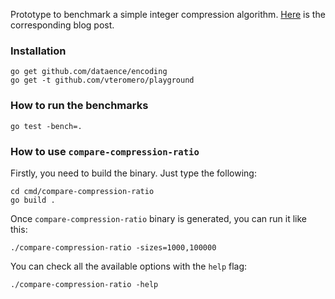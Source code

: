 Prototype to benchmark a simple integer compression algorithm. [Here](https://vteromero.github.io/benchmarking-simple-integer-list-compression/) is the corresponding blog post.

### Installation

```
go get github.com/dataence/encoding
go get -t github.com/vteromero/playground
```

### How to run the benchmarks

```
go test -bench=.
```

### How to use `compare-compression-ratio`

Firstly, you need to build the binary. Just type the following:

```
cd cmd/compare-compression-ratio
go build .
```

Once `compare-compression-ratio` binary is generated, you can run it like this:

```
./compare-compression-ratio -sizes=1000,100000
```

You can check all the available options with the `help` flag:

```
./compare-compression-ratio -help
```
